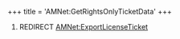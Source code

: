 +++
title = 'AMNet:GetRightsOnlyTicketData'
+++

1.  REDIRECT
    [AMNet:ExportLicenseTicket](AMNet:ExportLicenseTicket "wikilink")